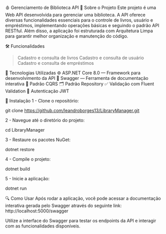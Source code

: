 🩸 Gerenciamento de Biblioteca API
🚀 Sobre o Projeto
Este projeto é uma Web API desenvolvida para gerenciar uma biblioteca. 
A API oferece diversas funcionalidades essenciais para o controle de livros, usuário e empréstimos, implementando operações básicas e seguindo o padrão API RESTful. 
Além disso, a aplicação foi estruturada com Arquitetura Limpa para garantir melhor organização e manutenção do código.

🛠️ Funcionalidades
> Cadastro e consulta de livros
> Cadastro e consulta de usuário
> Cadastro e consulta de empréstimos

🧰 Tecnologias Utilizadas
⚙️ ASP.NET Core 8.0 — Framework para desenvolvimento da API
📜 Swagger — Ferramenta de documentação interativa
📝 Padrão CQRS
🗂️ Padrão Repository
✅ Validação com Fluent Validation
📝 Autenticação JWT

🔧 Instalação
1 - Clone o repositório:

git clone https://github.com/leandroborges13/LibraryManager.git

2 - Navegue até o diretório do projeto:

cd LibraryManager

3 - Restaure os pacotes NuGet:

dotnet restore

4 - Compile o projeto:

dotnet build

5 - Inicie a aplicação:

dotnet run

🔍 Como Usar
Após rodar a aplicação, você pode acessar a documentação interativa gerada pelo Swagger através do seguinte link:
http://localhost:5000/swagger

Utilize a interface do Swagger para testar os endpoints da API e interagir com as funcionalidades disponíveis.
